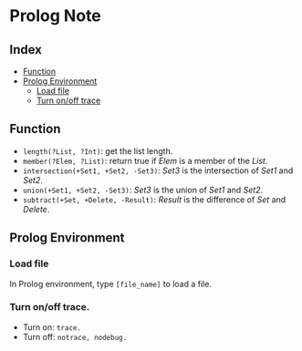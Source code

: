 # Prolog Note

## Index
* [Function](#Function)
* [Prolog Environment](#Prolog-Environment)
  * [Load file](#Load-file)
  * [Turn on/off trace](#Turn-on/off-trace)

## Function
* `length(?List, ?Int)`: get the list length.
* `member(?Elem, ?List)`: return true if *Elem* is a member of the *List*.
* `intersection(+Set1, +Set2, -Set3)`: *Set3* is the intersection of *Set1* and *Set2*.
* `union(+Set1, +Set2, -Set3)`: *Set3* is the union of *Set1* and *Set2*.
* `subtract(+Set, +Delete, -Result)`: *Result* is the difference of *Set* and *Delete*.

## Prolog Environment
### Load file
In Prolog environment, type `[file_name]` to load a file.
### Turn on/off trace.
* Turn on: `trace.`
* Turn off: `notrace, nodebug.`